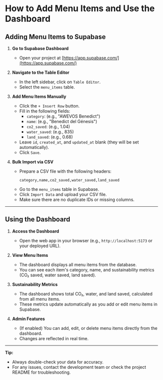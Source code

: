 # How to Add Menu Items and Use the Dashboard

## Adding Menu Items to Supabase

1. **Go to Supabase Dashboard**
   - Open your project at [https://app.supabase.com/](https://app.supabase.com/)

2. **Navigate to the Table Editor**
   - In the left sidebar, click on `Table Editor`.
   - Select the `menu_items` table.

3. **Add Menu Items Manually**
   - Click the `+ Insert Row` button.
   - Fill in the following fields:
     - `category`: (e.g., "AWEVOS Benedict")
     - `name`: (e.g., "Benedict del Génesis")
     - `co2_saved`: (e.g., 1.04)
     - `water_saved`: (e.g., 835)
     - `land_saved`: (e.g., 0.68)
   - Leave `id`, `created_at`, and `updated_at` blank (they will be set automatically).
   - Click `Save`.

4. **Bulk Import via CSV**
   - Prepare a CSV file with the following headers:
     ```
     category,name,co2_saved,water_saved,land_saved
     ```
   - Go to the `menu_items` table in Supabase.
   - Click `Import Data` and upload your CSV file.
   - Make sure there are no duplicate IDs or missing columns.

---

## Using the Dashboard

1. **Access the Dashboard**
   - Open the web app in your browser (e.g., `http://localhost:5173` or your deployed URL).

2. **View Menu Items**
   - The dashboard displays all menu items from the database.
   - You can see each item's category, name, and sustainability metrics (CO₂ saved, water saved, land saved).

3. **Sustainability Metrics**
   - The dashboard shows total CO₂, water, and land saved, calculated from all menu items.
   - These metrics update automatically as you add or edit menu items in Supabase.

4. **Admin Features**
   - (If enabled) You can add, edit, or delete menu items directly from the dashboard.
   - Changes are reflected in real time.

---

**Tip:**
- Always double-check your data for accuracy.
- For any issues, contact the development team or check the project README for troubleshooting. 